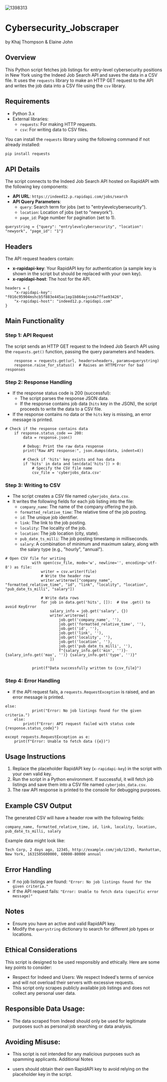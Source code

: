 ![1398313](1398313.jpg)
# Cybersecurity_Jobscraper
by Khaj Thompson & Elaine John

## Overview
This Python script fetches job listings for entry-level cybersecurity positions in New York using the Indeed Job Search API and saves the data in a CSV file. It uses the `requests` library to make an HTTP GET request to the API and writes the job data into a CSV file using the `csv` library.

## Requirements
- Python 3.x
- External libraries:
  - `requests`: For making HTTP requests.
  - `csv`: For writing data to CSV files.

You can install the `requests` library using the following command if not already installed:

```bash
pip install requests
```

## API Details
The script connects to the Indeed Job Search API hosted on RapidAPI with the following key components:
- **API URL**: `https://indeed12.p.rapidapi.com/jobs/search`
- **API Query Parameters**:
  - `query`: Search term for jobs (set to "entrylevelcybersecurity").
  - `location`: Location of jobs (set to "newyork").
  - `page_id`: Page number for pagination (set to 1).

```url = "https://indeed12.p.rapidapi.com/jobs/search"
querystring = {"query": "entrylevelcybersecurity", "location": "newyork", "page_id": "1"}
```

## Headers
The API request headers contain:
- **x-rapidapi-key**: Your RapidAPI key for authentication (a sample key is shown in the script but should be replaced with your own key).
- **x-rapidapi-host**: The host for the API.

```
headers = {
    "x-rapidapi-key": "f016c95904mshcb5f883e445ac1ep1b864ejsn4a7ffae93426",
    "x-rapidapi-host": "indeed12.p.rapidapi.com"
}
```


## Main Functionality

### Step 1: API Request
The script sends an HTTP GET request to the Indeed Job Search API using the `requests.get()` function, passing the query parameters and headers.

```
    response = requests.get(url, headers=headers, params=querystring)
    response.raise_for_status()  # Raises an HTTPError for bad responses
```

### Step 2: Response Handling
- If the response status code is 200 (successful):
  - The script parses the response JSON data.
  - If the response contains job data (`hits` key in the JSON), the script proceeds to write the data to a CSV file.
- If the response contains no data or the `hits` key is missing, an error message is printed.

```
# Check if the response contains data
    if response.status_code == 200:
        data = response.json()

        # Debug: Print the raw data response
        print("Raw API response:", json.dumps(data, indent=4))

        # Check if 'hits' key exists and has data
        if 'hits' in data and len(data['hits']) > 0:
            # Specify the CSV file name
            csv_file = 'cyberjobs_data.csv'
```

### Step 3: Writing to CSV
- The script creates a CSV file named `cyberjobs_data.csv`.
- It writes the following fields for each job listing into the file:
  - `company_name`: The name of the company offering the job.
  - `formatted_relative_time`: The relative time of the job posting.
  - `id`: The unique job identifier.
  - `link`: The link to the job posting.
  - `locality`: The locality of the job.
  - `location`: The job location (city, state).
  - `pub_date_ts_milli`: The job posting timestamp in milliseconds.
  - `salary`: A combination of minimum and maximum salary, along with the salary type (e.g., "hourly", "annual").

```
# Open CSV file for writing
            with open(csv_file, mode='w', newline='', encoding='utf-8') as file:
                writer = csv.writer(file)
                # Write the header row
                writer.writerow(["company_name", "formatted_relative_time", "id", "link", "locality", "location", "pub_date_ts_milli", "salary"])

                # Write data rows
                for job in data.get('hits', []):  # Use .get() to avoid KeyError
                    salary_info = job.get('salary', {})
                    writer.writerow([
                        job.get('company_name', ''),
                        job.get('formatted_relative_time', ''),
                        job.get('id', ''),
                        job.get('link', ''),
                        job.get('locality', ''),
                        job.get('location', ''),
                        job.get('pub_date_ts_milli', ''),
                        f"{salary_info.get('min', '')}-{salary_info.get('max', '')} {salary_info.get('type', '')}"
                    ])

            print(f"Data successfully written to {csv_file}")
```


### Step 4: Error Handling
- If the API request fails, a `requests.RequestException` is raised, and an error message is printed.

```
else:
            print("Error: No job listings found for the given criteria.")
    else:
        print(f"Error: API request failed with status code {response.status_code}")

except requests.RequestException as e:
    print(f"Error: Unable to fetch data ({e})")
```

## Usage Instructions
1. Replace the placeholder RapidAPI key (`x-rapidapi-key`) in the script with your own valid key.
2. Run the script in a Python environment. If successful, it will fetch job listings and save them into a CSV file named `cyberjobs_data.csv`.
3. The raw API response is printed to the console for debugging purposes.

## Example CSV Output
The generated CSV will have a header row with the following fields:

```
company_name, formatted_relative_time, id, link, locality, location, pub_date_ts_milli, salary
```

Example data might look like:

```
Tech Corp, 2 days ago, 12345, http://example.com/job/12345, Manhattan, New York, 1631505600000, 60000-80000 annual
```

## Error Handling
- If no job listings are found: `"Error: No job listings found for the given criteria."`
- If the API request fails: `"Error: Unable to fetch data (specific error message)"`

## Notes
- Ensure you have an active and valid RapidAPI key.
- Modify the `querystring` dictionary to search for different job types or locations.

## Ethical Considerations

This script is designed to be used responsibly and ethically. Here are some key points to consider:

- Respect for Indeed and Users: We respect Indeed's terms of service and will not overload their servers with excessive requests.
- This script only scrapes publicly available job listings and does not collect any personal user data.

## Responsible Data Usage:
- The data scraped from Indeed should only be used for legitimate purposes such as personal job searching or data analysis.

## Avoiding Misuse: 
- This script is not intended for any malicious purposes such as spamming applicants.
Additional Notes

- users should obtain their own RapidAPI key to avoid relying on the placeholder key in the script.

